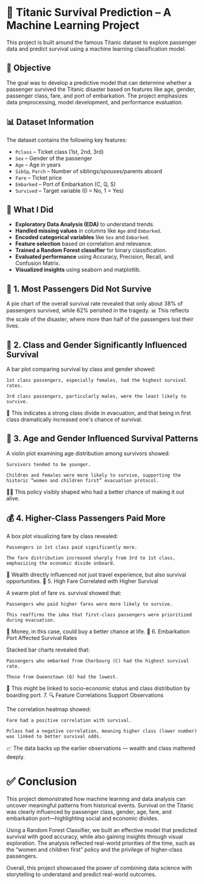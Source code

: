 # 🚢 Titanic Survival Prediction – A Machine Learning Project

This project is built around the famous Titanic dataset to explore passenger data and predict survival using a machine learning classification model.

## 🎯 Objective

The goal was to develop a predictive model that can determine whether a passenger survived the Titanic disaster based on features like age, gender, passenger class, fare, and port of embarkation. The project emphasizes data preprocessing, model development, and performance evaluation.

## 📊 Dataset Information

The dataset contains the following key features:
- `Pclass` – Ticket class (1st, 2nd, 3rd)
- `Sex` – Gender of the passenger
- `Age` – Age in years
- `SibSp`, `Parch` – Number of siblings/spouses/parents aboard
- `Fare` – Ticket price
- `Embarked` – Port of Embarkation (C, Q, S)
- `Survived` – Target variable (0 = No, 1 = Yes)

## 🧪 What I Did

- **Exploratory Data Analysis (EDA)** to understand trends.
- **Handled missing values** in columns like `Age` and `Embarked`.
- **Encoded categorical variables** like `Sex` and `Embarked`.
- **Feature selection** based on correlation and relevance.
- **Trained a Random Forest classifier** for binary classification.
- **Evaluated performance** using Accuracy, Precision, Recall, and Confusion Matrix.
- **Visualized insights** using seaborn and matplotlib.

## 🎯 1. Most Passengers Did Not Survive

A pie chart of the overall survival rate revealed that only about 38% of passengers survived, while 62% perished in the tragedy.
📊 This reflects the scale of the disaster, where more than half of the passengers lost their lives.
## 🎩 2. Class and Gender Significantly Influenced Survival

A bar plot comparing survival by class and gender showed:

    1st class passengers, especially females, had the highest survival rates.

    3rd class passengers, particularly males, were the least likely to survive.
🚢 This indicates a strong class divide in evacuation, and that being in first class dramatically increased one's chance of survival.
## 👶 3. Age and Gender Influenced Survival Patterns

A violin plot examining age distribution among survivors showed:

    Survivors tended to be younger.

    Children and females were more likely to survive, supporting the historic “women and children first” evacuation protocol.
👩‍👧 This policy visibly shaped who had a better chance of making it out alive.
## 💰 4. Higher-Class Passengers Paid More

A box plot visualizing fare by class revealed:

    Passengers in 1st class paid significantly more.

    The fare distribution increased sharply from 3rd to 1st class, emphasizing the economic divide onboard.
💸 Wealth directly influenced not just travel experience, but also survival opportunities.
🧾 5. High Fare Correlated with Higher Survival

A swarm plot of fare vs. survival showed that:

    Passengers who paid higher fares were more likely to survive.

    This reaffirms the idea that first-class passengers were prioritized during evacuation.
🛟 Money, in this case, could buy a better chance at life.
🚢 6. Embarkation Port Affected Survival Rates

Stacked bar charts revealed that:

    Passengers who embarked from Cherbourg (C) had the highest survival rate.

    Those from Queenstown (Q) had the lowest.
🧳 This might be linked to socio-economic status and class distribution by boarding port.
7. 🔍 Feature Correlations Support Observations

The correlation heatmap showed:

    Fare had a positive correlation with survival.

    Pclass had a negative correlation, meaning higher class (lower number) was linked to better survival odds.
📈 The data backs up the earlier observations — wealth and class mattered deeply.

# ✅ Conclusion

This project demonstrated how machine learning and data analysis can uncover meaningful patterns from historical events. Survival on the Titanic was clearly influenced by passenger class, gender, age, fare, and embarkation port—highlighting social and economic divides.

Using a Random Forest Classifier, we built an effective model that predicted survival with good accuracy, while also gaining insights through visual exploration. The analysis reflected real-world priorities of the time, such as the “women and children first” policy and the privilege of higher-class passengers.

Overall, this project showcased the power of combining data science with storytelling to understand and predict real-world outcomes.
